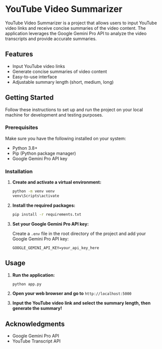 # YouTube Video Summarizer

YouTube Video Summarizer is a project that allows users to input YouTube video links and receive concise summaries of the video content. The application leverages the Google Gemini Pro API to analyze the video transcripts and provide accurate summaries.

## Features

- Input YouTube video links
- Generate concise summaries of video content
- Easy-to-use interface
- Adjustable summary length (short, medium, long)

## Getting Started

Follow these instructions to set up and run the project on your local machine for development and testing purposes.

### Prerequisites

Make sure you have the following installed on your system:

- Python 3.8+
- Pip (Python package manager)
- Google Gemini Pro API key

### Installation

1. **Create and activate a virtual environment:**

   ```bash
   python -m venv venv
   venv\Scripts\activate
   ```

2. **Install the required packages:**

   ```bash
   pip install -r requirements.txt
   ```

3. **Set your Google Gemini Pro API key:**

   Create a `.env` file in the root directory of the project and add your Google Gemini Pro API key:

   ```plaintext
   GOOGLE_GEMINI_API_KEY=your_api_key_here
   ```

## Usage

1. **Run the application:**

   ```bash
   python app.py
   ```

2. **Open your web browser and go to** `http://localhost:5000`

3. **Input the YouTube video link and select the summary length, then generate the summary!**


## Acknowledgments

- Google Gemini Pro API
- YouTube Transcript API

